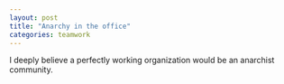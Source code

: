 ```yaml
---
layout: post
title: "Anarchy in the office"
categories: teamwork
---
```


I deeply believe a perfectly working organization would be an anarchist community. 
